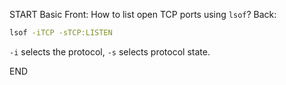 START
Basic
Front: 
How to list open TCP ports using `lsof`?
Back: 
```sh
lsof -iTCP -sTCP:LISTEN
```

`-i` selects the protocol, `-s` selects protocol state.
<!--ID: 1745238713571-->
END
